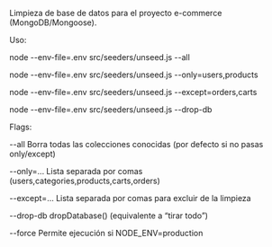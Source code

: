Limpieza de base de datos para el proyecto e-commerce (MongoDB/Mongoose).

Uso:

node --env-file=.env src/seeders/unseed.js --all

node --env-file=.env src/seeders/unseed.js --only=users,products

node --env-file=.env src/seeders/unseed.js --except=orders,carts

node --env-file=.env src/seeders/unseed.js --drop-db



Flags:

--all        Borra todas las colecciones conocidas (por defecto si no pasas only/except)

--only=...   Lista separada por comas (users,categories,products,carts,orders)

--except=... Lista separada por comas para excluir de la limpieza

--drop-db    dropDatabase() (equivalente a “tirar todo”)

--force      Permite ejecución si NODE_ENV=production
